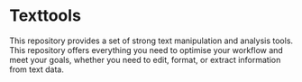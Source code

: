 # Texttools
This repository provides a set of strong text manipulation and analysis tools. This repository offers everything you need to optimise your workflow and meet your goals, whether you need to edit, format, or extract information from text data.
